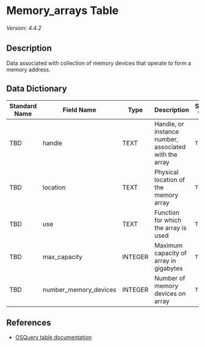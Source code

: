 # Memory_arrays Table
###### Version: 4.4.2

## Description
Data associated with collection of memory devices that operate to form a memory address.

## Data Dictionary
|Standard Name|Field Name|Type|Description|Sample Value|
|---|---|---|---|---|
|TBD|handle| TEXT|Handle, or instance number, associated with the array|`TBD`|
|TBD|location| TEXT|Physical location of the memory array|`TBD`|
|TBD|use|TEXT|Function for which the array is used|`TBD`|
|TBD|max_capacity|INTEGER|Maximum capacity of array in gigabytes|`TBD`|
|TBD|number_memory_devices|INTEGER|Number of memory devices on array|`TBD`|

## References
* [OSQuery table documentation](https://osquery.io/schema/current#memory_arrays)
